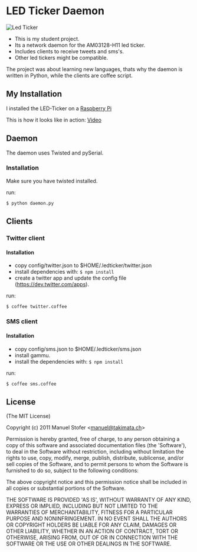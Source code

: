 # LED Ticker Daemon

![Led Ticker](http://share.takimata.ch/ledticker.jpg "Led Ticker")

- This is my student project. 
- Its a network daemon for the AM03128-H11 led ticker. 
- Includes clients to receive tweets and sms's.
- Other led tickers might be compatible.

The project was about learning new languages, thats why the daemon is written
in Python, while the clients are coffee script.


## My Installation

I installed the LED-Ticker on a [Raspberry Pi](http://www.raspberrypi.org/ "Raspberry Pi")

This is how it looks like in action: [Video](http://www.youtube.com/watch?v=0U8NBKy94rw "LED-Ticker Raspberry Pi")





## Daemon

The daemon uses Twisted and pySerial.

### Installation
Make sure you have twisted installed.

run:
```
$ python daemon.py
```

## Clients

### Twitter client

#### Installation

- copy config/twitter.json to $HOME/.ledticker/twitter.json
- install dependencies with: ``` $ npm install ```
- create a twitter app and update the config file (https://dev.twitter.com/apps).

run:
```
$ coffee twitter.coffee
```

### SMS client

#### Installation

- copy config/sms.json to $HOME/.ledticker/sms.json
- install gammu.
- install the dependencies with: ``` $ npm install ```

run:
```
$ coffee sms.coffee
```


## License

  (The MIT License)

  Copyright (c) 2011 Manuel Stofer &lt;manuel@takimata.ch&gt;

  Permission is hereby granted, free of charge, to any person obtaining
  a copy of this software and associated documentation files (the
  'Software'), to deal in the Software without restriction, including
  without limitation the rights to use, copy, modify, merge, publish,
  distribute, sublicense, and/or sell copies of the Software, and to
  permit persons to whom the Software is furnished to do so, subject to
  the following conditions:

  The above copyright notice and this permission notice shall be
  included in all copies or substantial portions of the Software.

  THE SOFTWARE IS PROVIDED 'AS IS', WITHOUT WARRANTY OF ANY KIND,
  EXPRESS OR IMPLIED, INCLUDING BUT NOT LIMITED TO THE WARRANTIES OF
  MERCHANTABILITY, FITNESS FOR A PARTICULAR PURPOSE AND NONINFRINGEMENT.
  IN NO EVENT SHALL THE AUTHORS OR COPYRIGHT HOLDERS BE LIABLE FOR ANY
  CLAIM, DAMAGES OR OTHER LIABILITY, WHETHER IN AN ACTION OF CONTRACT,
  TORT OR OTHERWISE, ARISING FROM, OUT OF OR IN CONNECTION WITH THE
  SOFTWARE OR THE USE OR OTHER DEALINGS IN THE SOFTWARE.
